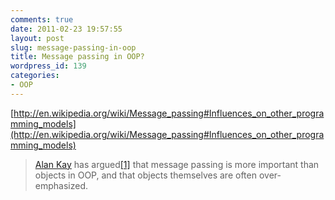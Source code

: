 ```yaml
---
comments: true
date: 2011-02-23 19:57:55
layout: post
slug: message-passing-in-oop
title: Message passing in OOP?
wordpress_id: 139
categories:
- OOP
---
```


[http://en.wikipedia.org/wiki/Message_passing#Influences_on_other_programming_models](http://en.wikipedia.org/wiki/Message_passing#Influences_on_other_programming_models)


> [Alan Kay](http://en.wikipedia.org/wiki/Alan_Kay) has argued[[1]](http://en.wikipedia.org/wiki/Message_passing#cite_note-0) that message passing is more important than objects in OOP, and that objects themselves are often over-emphasized.
